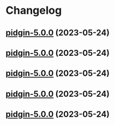# Changelog



## [pidgin-5.0.0](https://github.com/truecharts/charts/compare/pidgin-4.0.11...pidgin-5.0.0) (2023-05-24)




## [pidgin-5.0.0](https://github.com/truecharts/charts/compare/pidgin-4.0.11...pidgin-5.0.0) (2023-05-24)




## [pidgin-5.0.0](https://github.com/truecharts/charts/compare/pidgin-4.0.11...pidgin-5.0.0) (2023-05-24)




## [pidgin-5.0.0](https://github.com/truecharts/charts/compare/pidgin-4.0.11...pidgin-5.0.0) (2023-05-24)




## [pidgin-5.0.0](https://github.com/truecharts/charts/compare/pidgin-4.0.11...pidgin-5.0.0) (2023-05-24)

